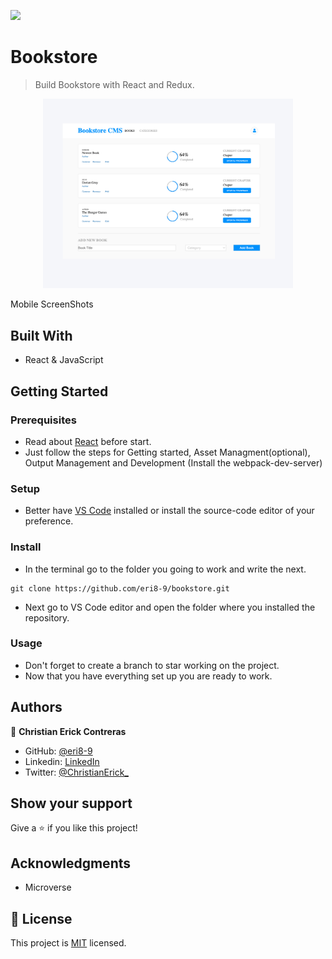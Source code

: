 ![](https://img.shields.io/badge/Microverse-blueviolet)

# Bookstore

> Build Bookstore with React and Redux.

<div align="center"><img src="./BookStore.png" width="400"/></div>

Mobile ScreenShots

## Built With

- React & JavaScript

<!-- ## Live Demo

[Live Demo Link](https://eri8-9.github.io/react-app/#/home)
[Heroku](https://math-magicians-0.herokuapp.com/)
[Netlify](https://eager-euclid-20253f.netlify.app/) -->

## Getting Started

### Prerequisites
  - Read about [React](https://reactjs.org/docs/getting-started.html) before start.
  - Just follow the steps for Getting started, Asset Managment(optional), Output Management and Development (Install the webpack-dev-server)

### Setup
  - Better have [VS Code](https://code.visualstudio.com/) installed or install the source-code editor of your preference. 

### Install
  - In the terminal go to the folder you going to work and write the next. 
  ```
  git clone https://github.com/eri8-9/bookstore.git
  ```
  - Next go to VS Code editor and open the folder where you installed the repository.
### Usage
  - Don't forget to create a branch to star working on the project.
  - Now that you have everything set up you are ready to work.

## Authors

👤 **Christian Erick Contreras**

- GitHub: [@eri8-9](https://github.com/eri8-9)
- Linkedin: [LinkedIn](https:linkedin.com/in/christian-erick-contreras-9945b820b)
- Twitter: [@ChristianErick_](https://twitter.com/ChristianErick_)

## Show your support

Give a ⭐️ if you like this project!

## Acknowledgments

- Microverse

## 📝 License

This project is [MIT](LICENSE) licensed.